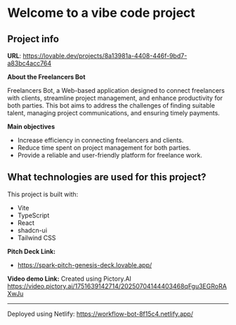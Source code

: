 # Welcome to a vibe code project

## Project info

**URL**: https://lovable.dev/projects/8a13981a-4408-446f-9bd7-a83bc4acc764

**About the Freelancers Bot**

 Freelancers Bot, a Web-based application designed to connect freelancers with clients, streamline project management, and enhance productivity for both parties. This bot aims to address the challenges of finding suitable talent, managing project communications, and ensuring timely payments.

**Main objectives**
- Increase efficiency in connecting freelancers and clients.
- Reduce time spent on project management for both parties.
- Provide a reliable and user-friendly platform for freelance work.


## What technologies are used for this project?

This project is built with:

- Vite
- TypeScript
- React
- shadcn-ui
- Tailwind CSS

**Pitch Deck Link:**
- https://spark-pitch-genesis-deck.lovable.app/

**Video demo Link:**
Created using Pictory.AI
https://video.pictory.ai/1751639142714/20250704144403468qFgu3EGRoRAXwJu


--------------------------------------------------------------------------------------------------------------------------------
Deployed using Netlify:
https://workflow-bot-8f15c4.netlify.app/
